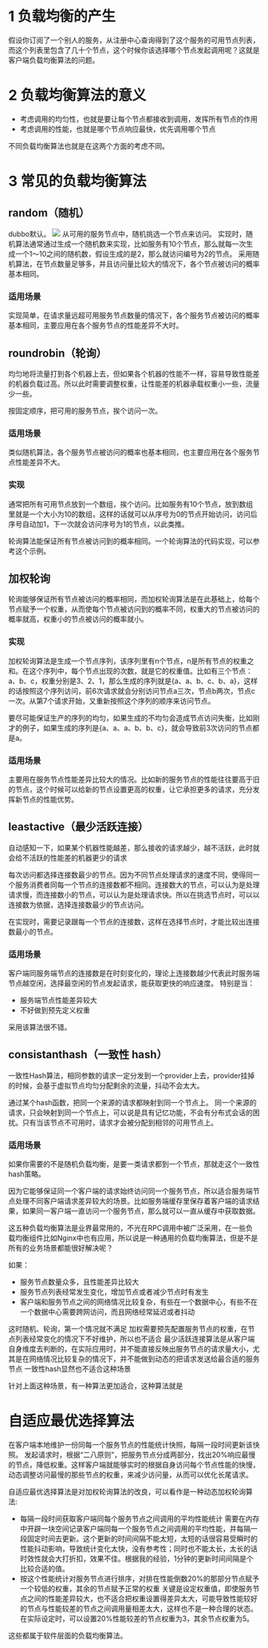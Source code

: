 #  1 负载均衡的产生
假设你订阅了一个别人的服务，从注册中心查询得到了这个服务的可用节点列表，而这个列表里包含了几十个节点，这个时候你该选择哪个节点发起调用呢？这就是客户端负载均衡算法的问题。

# 2 负载均衡算法的意义
- 考虑调用的均匀性，也就是要让每个节点都接收到调用，发挥所有节点的作用
- 考虑调用的性能，也就是哪个节点响应最快，优先调用哪个节点

不同负载均衡算法也就是在这两个方面的考虑不同。
# 3 常见的负载均衡算法
## random（随机）
dubbo默认。
![](https://img-blog.csdnimg.cn/20210321001351820.png)
从可用的服务节点中，随机挑选一个节点来访问。
实现时，随机算法通常通过生成一个随机数来实现，比如服务有10个节点，那么就每一次生成一个1～10之间的随机数，假设生成的是2，那么就访问编号为2的节点。
采用随机算法，在节点数量足够多，并且访问量比较大的情况下，各个节点被访问的概率基本相同。
### 适用场景
实现简单，在请求量远超可用服务节点数量的情况下，各个服务节点被访问的概率基本相同，主要应用在各个服务节点的性能差异不大时。

## roundrobin（轮询）
均匀地将流量打到各个机器上去，但如果各个机器的性能不一样，容易导致性能差的机器负载过高。所以此时需要调整权重，让性能差的机器承载权重小一些，流量少一些。

按固定顺序，把可用的服务节点，挨个访问一次。
### 适用场景
类似随机算法，各个服务节点被访问的概率也基本相同，也主要应用在各个服务节点性能差异不大。
### 实现
通常把所有可用节点放到一个数组，挨个访问。比如服务有10个节点，放到数组里就是一个大小为10的数组，这样的话就可以从序号为0的节点开始访问，访问后序号自动加1，下一次就会访问序号为1的节点，以此类推。

轮询算法能保证所有节点被访问到的概率相同。一个轮询算法的代码实现，可以参考这个示例。
## 加权轮询
轮询能够保证所有节点被访问的概率相同，而加权轮询算法是在此基础上，给每个节点赋予一个权重，从而使每个节点被访问到的概率不同，权重大的节点被访问的概率就高，权重小的节点被访问的概率就小。

### 实现
加权轮询算法是生成一个节点序列，该序列里有n个节点，n是所有节点的权重之和。在这个序列中，每个节点出现的次数，就是它的权重值。比如有三个节点：a、b、c，权重分别是3、2、1，那么生成的序列就是{a、a、b、c、b、a}，这样的话按照这个序列访问，前6次请求就会分别访问节点a三次，节点b两次，节点c一次。从第7个请求开始，又重新按照这个序列的顺序来访问节点。

要尽可能保证生产的序列的均匀，如果生成的不均匀会造成节点访问失衡，比如刚才的例子，如果生成的序列是{a、a、a、b、b、c}，就会导致前3次访问的节点都是a。

### 适用场景
主要用在服务节点性能差异比较大的情况。比如新的服务节点的性能往往要高于旧的节点，这个时候可以给新的节点设置更高的权重，让它承担更多的请求，充分发挥新节点的性能优势。
## leastactive（最少活跃连接）
自动感知一下，如果某个机器性能越差，那么接收的请求越少，越不活跃，此时就会给不活跃的性能差的机器更少的请求

每次访问都选择连接数最少的节点。因为不同节点处理请求的速度不同，使得同一个服务消费者同每一个节点的连接数都不相同。连接数大的节点，可以认为是处理请求慢，而连接数小的节点，可以认为是处理请求快。所以在挑选节点时，可以以连接数为依据，选择连接数最少的节点访问。

在实现时，需要记录跟每一个节点的连接数，这样在选择节点时，才能比较出连接数最小的节点。

### 适用场景
客户端同服务端节点的连接数是在时刻变化的，理论上连接数越少代表此时服务端节点越空闲，选择最空闲的节点发起请求，能获取更快的响应速度。
特别是当：
- 服务端节点性能差异较大
- 不好做到预先定义权重

采用该算法很不错。

## consistanthash（一致性 hash）
一致性Hash算法，相同参数的请求一定分发到一个provider上去，provider挂掉的时候，会基于虚拟节点均匀分配剩余的流量，抖动不会太大。

通过某个hash函数，把同一个来源的请求都映射到同一个节点上。
同一个来源的请求，只会映射到同一个节点上，可以说是具有记忆功能，不会有分布式会话的困扰。只有当该节点不可用时，请求才会被分配到相邻的可用节点上。
### 适用场景
如果你需要的不是随机负载均衡，是要一类请求都到一个节点，那就走这个一致性hash策略。

因为它能够保证同一个客户端的请求始终访问同一个服务节点，所以适合服务端节点处理不同客户端请求差异较大的场景。比如服务端缓存里保存着客户端的请求结果，如果同一客户端一直访问一个服务节点，那么就可以一直从缓存中获取数据。

这五种负载均衡算法是业界最常用的，不光在RPC调用中被广泛采用，在一些负载均衡组件比如Nginx中也有应用，所以说是一种通用的负载均衡算法，但是不是所有的业务场景都能很好解决呢？

如果：
- 服务节点数量众多，且性能差异比较大
- 服务节点列表经常发生变化，增加节点或者减少节点时有发生
- 客户端和服务节点之间的网络情况比较复杂，有些在一个数据中心，有些不在一个数据中心需要跨网访问，而且网络经常延迟或者抖动

这时随机、轮询，第一个情况就不满足
加权需要预先配置服务节点的权重，在节点列表经常变化的情况下不好维护，所以也不适合
最少活跃连接算法是从客户端自身维度去判断的，在实际应用时，并不能直接反映出服务节点的请求量大小，尤其是在网络情况比较复杂的情况下，并不能做到动态的把请求发送给最合适的服务节点
一致性hash显然也不适合这种场景


针对上面这种场景，有一种算法更加适合，这种算法就是
# 自适应最优选择算法
在客户端本地维护一份同每一个服务节点的性能统计快照，每隔一段时间更新该快照。
发起请求时，根据“二八原则”，把服务节点分成两部分，找出20%响应最慢的节点，降低权重。这样客户端就能够实时的根据自身访问每个节点性能的快慢，动态调整访问最慢的那些节点的权重，来减少访问量，从而可以优化长尾请求。

自适应最优选择算法是对加权轮询算法的改良，可以看作是一种动态加权轮询算法:
- 每隔一段时间获取客户端同每个服务节点之间调用的平均性能统计
需要在内存中开辟一块空间记录客户端同每一个服务节点之间调用的平均性能，并每隔一段固定时间去更新。这个更新的时间间隔不能太短，太短的话很容易受瞬时的性能抖动影响，导致统计变化太快，没有参考性；同时也不能太长，太长的话时效性就会大打折扣，效果不佳。根据我的经验，1分钟的更新时间间隔是个比较合适的值。
- 按这个性能统计对服务节点进行排序，对排在性能倒数20%的那部分节点赋予一个较低的权重，其余的节点赋予正常的权重
关键是设定权重值，即使服务节点之间的性能差异较大，也不适合把权重设置得差异太大，可能导致性能较好的节点与性能较差的节点之间调用量相差太大，这样也不是一种合理的状态。在实际设定时，可以设置20%性能较差的节点权重为3，其余节点权重为5。

这些都属于软件层面的负载均衡算法。